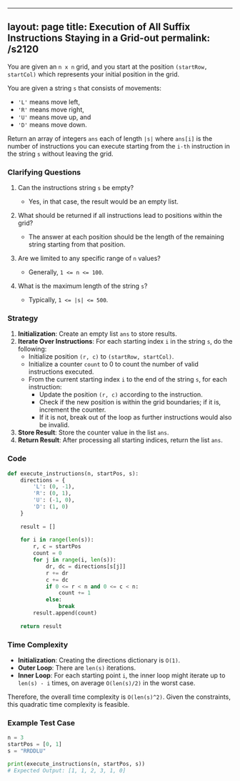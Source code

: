 
---
layout: page
title:  Execution of All Suffix Instructions Staying in a Grid-out
permalink: /s2120
---

You are given an `n x n` grid, and you start at the position `(startRow, startCol)` which represents your initial position in the grid.

You are given a string `s` that consists of movements:

- `'L'` means move left,
- `'R'` means move right,
- `'U'` means move up, and
- `'D'` means move down.

Return an array of integers `ans` each of length `|s|` where `ans[i]` is the number of instructions you can execute starting from the `i-th` instruction in the string `s` without leaving the grid.

### Clarifying Questions

1. Can the instructions string `s` be empty?
   - Yes, in that case, the result would be an empty list.

2. What should be returned if all instructions lead to positions within the grid?
   - The answer at each position should be the length of the remaining string starting from that position.

3. Are we limited to any specific range of `n` values?
   - Generally, `1 <= n <= 100`.

4. What is the maximum length of the string `s`?
   - Typically, `1 <= |s| <= 500`.

### Strategy

1. **Initialization**: Create an empty list `ans` to store results.
2. **Iterate Over Instructions**: For each starting index `i` in the string `s`, do the following:
   - Initialize position `(r, c)` to `(startRow, startCol)`.
   - Initialize a counter `count` to 0 to count the number of valid instructions executed.
   - From the current starting index `i` to the end of the string `s`, for each instruction:
     - Update the position `(r, c)` according to the instruction.
     - Check if the new position is within the grid boundaries; if it is, increment the counter.
     - If it is not, break out of the loop as further instructions would also be invalid.
3. **Store Result**: Store the counter value in the list `ans`.
4. **Return Result**: After processing all starting indices, return the list `ans`.

### Code

```python
def execute_instructions(n, startPos, s):
    directions = {
        'L': (0, -1),
        'R': (0, 1),
        'U': (-1, 0),
        'D': (1, 0)
    }
    
    result = []
    
    for i in range(len(s)):
        r, c = startPos
        count = 0
        for j in range(i, len(s)):
            dr, dc = directions[s[j]]
            r += dr
            c += dc
            if 0 <= r < n and 0 <= c < n:
                count += 1
            else:
                break
        result.append(count)
    
    return result
```

### Time Complexity

- **Initialization**: Creating the directions dictionary is `O(1)`.
- **Outer Loop**: There are `len(s)` iterations.
- **Inner Loop**: For each starting point `i`, the inner loop might iterate up to `len(s) - i` times, on average `O(len(s)/2)` in the worst case.
  
Therefore, the overall time complexity is `O(len(s)^2)`. Given the constraints, this quadratic time complexity is feasible.

### Example Test Case

```python
n = 3
startPos = [0, 1]
s = "RRDDLU"

print(execute_instructions(n, startPos, s))
# Expected Output: [1, 1, 2, 3, 1, 0]
```